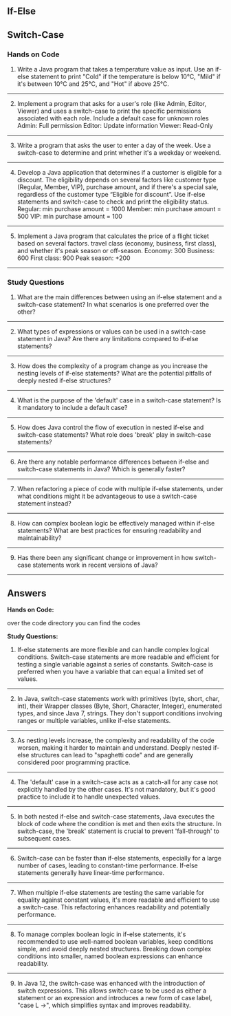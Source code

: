 ## If-Else
## Switch-Case


### Hands on Code

1. Write a Java program that takes a temperature value as input. Use an if-else statement to print "Cold" if the temperature is below 10°C, "Mild" if it's between 10°C and 25°C, and "Hot" if above 25°C.
-------------------------------
2. Implement a program that asks for a user's role (like Admin, Editor, Viewer) and uses a switch-case to print the specific permissions associated with each role. Include a default case for unknown roles
Admin: Full permission
Editor: Update information
Viewer: Read-Only

-------------------------------

3. Write a program that asks the user to enter a day of the week. Use a switch-case to determine and print whether it's a weekday or weekend.

-------------------------------

4. Develop a Java application that determines if a customer is eligible for a discount. The eligibility depends on several factors like customer type (Regular, Member, VIP), purchase amount, and if there's a special sale, regardless of the customer type “Eligible for discount”. Use if-else statements and switch-case to check and print the eligibility status.
Regular: min purchase amount = 1000
Member: min purchase amount = 500
VIP: min purchase amount = 100

-------------------------------

5. Implement a Java program that calculates the price of a flight ticket based on several factors. travel class (economy, business, first class), and whether it's peak season or off-season.
Economy: 300
Business: 600
First class: 900
Peak season: +200

-------------------------------

### Study Questions

1.	What are the main differences between using an if-else statement and a switch-case statement? In what scenarios is one preferred over the other?

-------------------------------

2.	What types of expressions or values can be used in a switch-case statement in Java? Are there any limitations compared to if-else statements?

-------------------------------

3.	How does the complexity of a program change as you increase the nesting levels of if-else statements? What are the potential pitfalls of deeply nested if-else structures?

-------------------------------

4.	What is the purpose of the 'default' case in a switch-case statement? Is it mandatory to include a default case?

-------------------------------

5.	How does Java control the flow of execution in nested if-else and switch-case statements? What role does 'break' play in switch-case statements?

-------------------------------

6.	Are there any notable performance differences between if-else and switch-case statements in Java? Which is generally faster?

-------------------------------

7.	When refactoring a piece of code with multiple if-else statements, under what conditions might it be advantageous to use a switch-case statement instead?

-------------------------------

8.	How can complex boolean logic be effectively managed within if-else statements? What are best practices for ensuring readability and maintainability?

-------------------------------

9.	Has there been any significant change or improvement in how switch-case statements work in recent versions of Java?

-------------------------------
## Answers

**Hands on Code:**

over the code directory you can find the codes


**Study Questions:**

1.	If-else statements are more flexible and can handle complex logical conditions. Switch-case statements are more readable and efficient for testing a single variable against a series of constants. Switch-case is preferred when you have a variable that can equal a limited set of values.

-------------------------------

2.	In Java, switch-case statements work with primitives (byte, short, char, int), their Wrapper classes (Byte, Short, Character, Integer), enumerated types, and since Java 7, strings. They don't support conditions involving ranges or multiple variables, unlike if-else statements.

-------------------------------

3.	As nesting levels increase, the complexity and readability of the code worsen, making it harder to maintain and understand. Deeply nested if-else structures can lead to "spaghetti code" and are generally considered poor programming practice.

-------------------------------

4.	The 'default' case in a switch-case acts as a catch-all for any case not explicitly handled by the other cases. It's not mandatory, but it's good practice to include it to handle unexpected values.

-------------------------------

5.	In both nested if-else and switch-case statements, Java executes the block of code where the condition is met and then exits the structure. In switch-case, the 'break' statement is crucial to prevent 'fall-through' to subsequent cases.

-------------------------------

6.	Switch-case can be faster than if-else statements, especially for a large number of cases, leading to constant-time performance. If-else statements generally have linear-time performance.

-------------------------------

7.	When multiple if-else statements are testing the same variable for equality against constant values, it's more readable and efficient to use a switch-case. This refactoring enhances readability and potentially performance.

-------------------------------

8.	To manage complex boolean logic in if-else statements, it's recommended to use well-named boolean variables, keep conditions simple, and avoid deeply nested structures. Breaking down complex conditions into smaller, named boolean expressions can enhance readability.

-------------------------------

9.	In Java 12, the switch-case was enhanced with the introduction of switch expressions. This allows switch-case to be used as either a statement or an expression and introduces a new form of case label, "case L ->", which simplifies syntax and improves readability.

